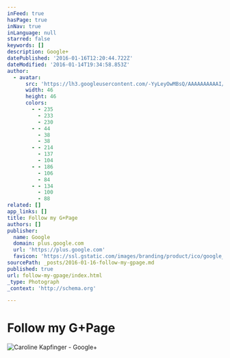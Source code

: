 ```yaml
---
inFeed: true
hasPage: true
inNav: true
inLanguage: null
starred: false
keywords: []
description: Google+
datePublished: '2016-01-16T12:20:44.722Z'
dateModified: '2016-01-14T19:34:58.853Z'
author:
  - avatar:
      src: 'https://lh3.googleusercontent.com/-YyLeyOwMBsQ/AAAAAAAAAAI/AAAAAAAAAAA/xkFtu3rL7HU/s46-c-k-no/photo.jpg'
      width: 46
      height: 46
      colors:
        - - 235
          - 233
          - 230
        - - 44
          - 38
          - 38
        - - 214
          - 137
          - 104
        - - 186
          - 106
          - 84
        - - 134
          - 100
          - 88
related: []
app_links: []
title: Follow my G+Page
authors: []
publisher:
  name: Google
  domain: plus.google.com
  url: 'https://plus.google.com'
  favicon: 'https://ssl.gstatic.com/images/branding/product/ico/google_plus_alldp.ico'
sourcePath: _posts/2016-01-16-follow-my-gpage.md
published: true
url: follow-my-gpage/index.html
_type: Photograph
_context: 'http://schema.org'

---
```

# Follow my G+Page
![Caroline Kapfinger - Google&plus;](https://lh3.googleusercontent.com/PMg6h5Z38nWyaYulAROtKk5nUT2gR1X2W1EtR9Px2J4PyMiWZ2_HU6LCQz7v3GY2-han=s630-fcrop64=1,000011a1fef1d4fa)